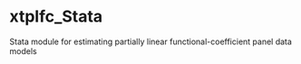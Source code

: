 # xtplfc_Stata
Stata module for estimating partially linear functional-coefficient panel data models
